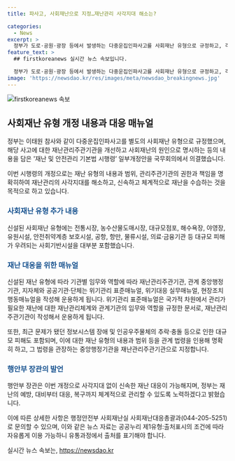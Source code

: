 ```yaml
---
title: 파사고, 사회재난으로 지정…재난관리 사각지대 해소는?

categories:
  - News
excerpt: >
  정부가 도로·공원·광장 등에서 발생하는 다중운집인파사고를 사회재난 유형으로 규정하고, 각종 시설에서의 사고를 사회재난의 원인으로 명시하는 등 ‘재난 및 안전관리 기본법 시행령’ 일부개정안이 국무회의에서 의결돼 오는 17일부터 시행된다고 발표했다. 이로써 재난 유형의 내용과 범위를 명확히해 재난관리의 사각지대를 해소하고, 재난을 신속하고 체계적으로 수습하기 위한 개정안이다. 추가적으로 정보시스템 장애 및 인공우주물체의 추락·충돌 등으로 인해 발생하는 대규모 피해를 포함한 사회재난 유형을 신설했다.
feature_text: >
  ## firstkoreanews 실시간 뉴스 속보입니다.

  정부가 도로·공원·광장 등에서 발생하는 다중운집인파사고를 사회재난 유형으로 규정하고, 각종 시설에서의 사고를 사회재난의 원인으로 명시하는 등 ‘재난 및 안전관리 기본법 시행령’ 일부개정안이 국무회의에서 의결돼 오는 17일부터 시행된다고 발표했다. 이로써 재난 유형의 내용과 범위를 명확히해 재난관리의 사각지대를 해소하고, 재난을 신속하고 체계적으로 수습하기 위한 개정안이다. 추가적으로 정보시스템 장애 및 인공우주물체의 추락·충돌 등으로 인해 발생하는 대규모 피해를 포함한 사회재난 유형을 신설했다.
image: 'https://newsdao.kr/res/images/meta/newsdao_breakingnews.jpg'
---
```


<p><img src="https://newsdao.kr/res/images/meta/newsdao_breakingnews.jpg" alt="firstkoreanews 속보" /></p>

<h2 data-ke-size="size26">사회재난 유형 개정 내용과 대응 매뉴얼</h2>

<p>정부는 이태원 참사와 같이 다중운집인파사고를 별도의 사회재난 유형으로 규정했으며, 해당 사고에 대한 재난관리주관기관을 개선하고 사회재난의 원인으로 명시하는 등의 내용을 담은 '재난 및 안전관리 기본법 시행령’ 일부개정안을 국무회의에서 의결했습니다.</p>

<p data-ke-size="size16">이번 시행령의 개정으로는 재난 유형의 내용과 범위, 관리주관기관의 권한과 책임을 명확히하여 재난관리의 사각지대를 해소하고, 신속하고 체계적으로 재난을 수습하는 것을 목적으로 하고 있습니다.</p>

<h3><b><span style="color: #1a5490;">사회재난 유형 추가 내용</span></b></h3>

<p>신설된 사회재난 유형에는 전통시장, 농수산물도매시장, 대규모점포, 해수욕장, 야영장, 유원시설, 안전취약계층 보호시설, 공항, 항만, 물류시설, 의료·금융기관 등 대규모 피해가 우려되는 사회기반시설을 대부분 포함했습니다.</p>

<h3><b><span style="color: #1a5490;">재난 대응을 위한 매뉴얼</span></b></h3>

<p>신설된 재난 유형에 따라 기관별 임무와 역할에 따라 재난관리주관기관, 관계 중앙행정기관, 지자체와 공공기관·단체는 위기관리 표준매뉴얼, 위기대응 실무매뉴얼, 현장조치 행동매뉴얼을 작성해 운용하게 됩니다. 위기관리 표준매뉴얼은 국가적 차원에서 관리가 필요한 재난에 대한 재난관리체계와 관계기관의 임무와 역할을 규정한 문서로, 재난관리주관기관이 작성해서 운용하게 됩니다.</p>

<p>또한, 최근 문제가 됐던 정보시스템 장애 및 인공우주물체의 추락·충돌 등으로 인한 대규모 피해도 포함되며, 이에 대한 재난 유형의 내용과 범위 등을 관계 법령을 인용해 명확히 하고, 그 법령을 관장하는 중앙행정기관을 재난관리주관기관으로 지정합니다.</p>

<h3><b><span style="color: #1a5490;">행안부 장관의 발언</span></b></h3>

<p>행안부 장관은 이번 개정으로 사각지대 없이 신속한 재난 대응이 가능해지며, 정부는 재난의 예방, 대비부터 대응, 복구까지 체계적으로 관리할 수 있도록 노력하겠다고 밝혔습니다.</p>

<p>이에 따른 상세한 사항은 행정안전부 사회재난실 사회재난대응총괄과(044-205-5251)로 문의할 수 있으며, 이와 같은 뉴스 자료는 공공누리 제1유형:출처표시의 조건에 따라 자유롭게 이용 가능하니 유통과정에서 출처를 표기해야 합니다.</p>
실시간 뉴스 속보는, <a href="https://newsdao.kr" rel="dofollow">https://newsdao.kr</a>


